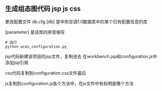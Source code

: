 ## 生成组态图代码 jsp js css

更改配置文件 db.cfg
[db] 是中央空调1.0数据库中的某个已有配置信息的库

[parameter] 是该库的拼音缩写

```
# 运行
python aces_configuration.py
```

jsp代码新建该项目的jsp文件，复制进去
在workbench.jsp和configuration.js中添加jsp引用

css代码复制到configuration.css文件最后

js复制到configuration.js各个方法中，在js文件中有标明是哪个方法